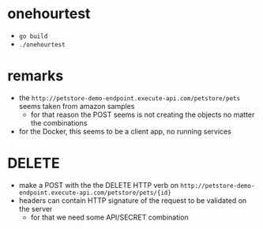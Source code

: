 # onehourtest

- `go build`
- `./onehourtest`

# remarks
- the `http://petstore-demo-endpoint.execute-api.com/petstore/pets` seems taken from amazon samples
	- for that reason the POST seems is not creating the objects no matter the combinations
- for the Docker, this seems to be a client app, no running services

# DELETE
- make a POST with the the DELETE HTTP verb on `http://petstore-demo-endpoint.execute-api.com/petstore/pets/{id}`
- headers can contain HTTP signature of the request to be validated on the server
	- for that we need some API/SECRET combination